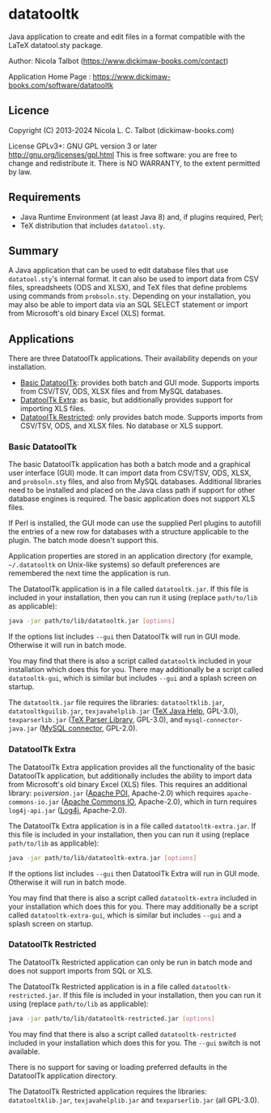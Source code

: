 # datatooltk

Java application to create and edit files in a format compatible
with the LaTeX datatool.sty package.

Author: Nicola Talbot (https://www.dickimaw-books.com/contact)

Application Home Page : https://www.dickimaw-books.com/software/datatooltk

## Licence

Copyright (C) 2013-2024 Nicola L. C. Talbot (dickimaw-books.com)

License GPLv3+: GNU GPL version 3 or later
http://gnu.org/licenses/gpl.html
This is free software: you are free to change and redistribute it.
There is NO WARRANTY, to the extent permitted by law.

## Requirements

  - Java Runtime Environment (at least Java 8) and, if plugins required, Perl;
  - TeX distribution that includes `datatool.sty`.

## Summary

A Java application that can be used to edit database files
that use `datatool.sty`'s internal format. It can also be used to
import data from CSV files, spreadsheets (ODS and XLSX), 
and TeX files that define problems using commands
from `probsoln.sty`. Depending on your installation, you may also be
able to import data via an SQL SELECT statement or import from Microsoft's
old binary Excel (XLS) format.

## Applications

There are three DatatoolTk applications. Their availability depends
on your installation.

 - [Basic DatatoolTk](#basic-datatooltk): provides both batch and GUI
   mode. Supports imports from CSV/TSV, ODS, XLSX files and from
   MySQL databases.
 - [DatatoolTk Extra](#datatooltk-extra): as basic, but additionally provides
   support for importing XLS files.
 - [DatatoolTk Restricted](#datatooltk-restricted): only provides
   batch mode. Supports imports from CSV/TSV, ODS, and XLSX files.
   No database or XLS support.

### Basic DatatoolTk

The basic DatatoolTk application has both a batch mode and a 
graphical user interface (GUI) mode. It can import data from 
CSV/TSV, ODS, XLSX, and `probsoln.sty` files, and also from MySQL
databases. Additional libraries need to be installed and placed on the
Java class path if support for other database engines is required. The basic
application does not support XLS files.

If Perl is installed, the GUI mode can use the supplied Perl plugins
to autofill the entries of a new row for databases with a structure
applicable to the plugin. The batch mode doesn't support this.

Application properties are stored in an application directory (for
example, `~/.datatooltk` on Unix-like systems) so default
preferences are remembered the next time the application is run.

The DatatoolTk application is in a file called
`datatooltk.jar`. If this file is included in your installation,
then you can run it using (replace `path/to/lib` as applicable):
```bash
java -jar path/to/lib/datatooltk.jar [options]
```
If the options list includes `--gui` then DatatoolTk will run in 
GUI mode. Otherwise it will run in batch mode.

You may find that there is also a script called `datatooltk`
included in your installation which does this for you. There may
additionally be a script called `datatooltk-gui`, which is similar
but includes `--gui` and a splash screen on startup.

The `datatooltk.jar` file requires the libraries: `datatooltklib.jar`,
`datatooltkguilib.jar`, 
`texjavahelplib.jar` ([TeX Java Help](https://github.com/nlct/texjavahelp), GPL-3.0),
`texparserlib.jar` ([TeX Parser Library](https://github.com/nlct/texparser), GPL-3.0), and 
`mysql-connector-java.jar` ([MySQL connector](http://dev.mysql.com/downloads/connector/j/), GPL-2.0).

### DatatoolTk Extra

The DatatoolTk Extra application provides all the functionality of
the basic DatatoolTk application, but additionally includes the
ability to import data from Microsoft's old binary Excel (XLS)
files. This requires an additional library:
`poi`_version_`.jar` ([Apache POI](http://poi.apache.org/), Apache-2.0)
which requires `apache-commons-io.jar` ([Apache Commons IO](https://commons.apache.org/io), Apache-2.0),
which in turn requires `log4j-api.jar` ([Log4j](https://logging.apache.org/log4j), Apache-2.0).

The DatatoolTk Extra application is in a file called
`datatooltk-extra.jar`. If this file is included in your installation,
then you can run it using (replace `path/to/lib` as applicable):
```bash
java -jar path/to/lib/datatooltk-extra.jar [options]
```
If the options list includes `--gui` then DatatoolTk Extra will run in 
GUI mode. Otherwise it will run in batch mode.

You may find that there is also a script called `datatooltk-extra`
included in your installation which does this for you. There may
additionally be a script called `datatooltk-extra-gui`, which is similar
but includes `--gui` and a splash screen on startup.


### DatatoolTk Restricted

The DatatoolTk Restricted application can only be run in batch mode
and does not support imports from SQL or XLS.

The DatatoolTk Restricted application is in a file called
`datatooltk-restricted.jar`. If this file is included in your installation,
then you can run it using (replace `path/to/lib` as applicable):
```bash
java -jar path/to/lib/datatooltk-restricted.jar [options]
```
You may find that there is also a script called `datatooltk-restricted`
included in your installation which does this for you.
The `--gui` switch is not available.

There is no support for saving or loading preferred defaults in the
DatatoolTk application directory.

The DatatoolTk Restricted application requires the libraries:
`datatooltklib.jar`, `texjavahelplib.jar` and `texparserlib.jar`
(all GPL-3.0).

